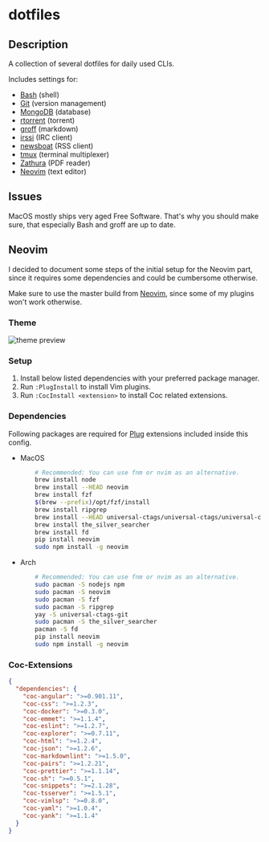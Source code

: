 # dotfiles

## Description

A collection of several dotfiles for daily used CLIs.

Includes settings for:

- [Bash](https://www.gnu.org/software/bash/) (shell)
- [Git](https://git-scm.com/) (version management)
- [MongoDB](https://www.mongodb.com/) (database)
- [rtorrent](https://github.com/rakshasa/rtorrent) (torrent)
- [groff](https://www.gnu.org/software/groff/) (markdown)
- [irssi](https://github.com/irssi/irssi) (IRC client)
- [newsboat](https://github.com/newsboat/newsboat) (RSS client)
- [tmux](https://github.com/tmux/tmux) (terminal multiplexer)
- [Zathura](https://wiki.archlinux.org/index.php/Zathura) (PDF reader)
- [Neovim](https://neovim.io/) (text editor)

## Issues

MacOS mostly ships very aged Free Software. That's why you should make sure, that
especially Bash and groff are up to date.

## Neovim

I decided to document some steps of the initial setup for the Neovim part, since
it requires some dependencies and could be cumbersome otherwise.

Make sure to use the master build from [Neovim](https://github.com/neovim/neovim/releases),
since some of my plugins won't work otherwise.

### Theme

![theme preview](https://i.imgur.com/D9nsARX.png)

### Setup

1. Install below listed dependencies with your preferred package manager.
2. Run `:PlugInstall` to install Vim plugins.
3. Run `:CocInstall <extension>` to install Coc related extensions.

### Dependencies

Following packages are required for [Plug](https://github.com/junegunn/vim-plug)
extensions included inside this config.

- MacOS

    ```bash
        # Recommended: You can use fnm or nvim as an alternative.
        brew install node
        brew install --HEAD neovim
        brew install fzf
        $(brew --prefix)/opt/fzf/install
        brew install ripgrep
        brew install --HEAD universal-ctags/universal-ctags/universal-ctags
        brew install the_silver_searcher
        brew install fd
        pip install neovim
        sudo npm install -g neovim
    ```

- Arch

    ```bash
        # Recommended: You can use fnm or nvim as an alternative.
        sudo pacman -S nodejs npm
        sudo pacman -S neovim
        sudo pacman -S fzf
        sudo pacman -S ripgrep
        yay -S universal-ctags-git
        sudo pacman -S the_silver_searcher
        pacman -S fd
        pip install neovim
        sudo npm install -g neovim
    ```

### Coc-Extensions

```json
{
  "dependencies": {
    "coc-angular": ">=0.901.11",
    "coc-css": ">=1.2.3",
    "coc-docker": ">=0.3.0",
    "coc-emmet": ">=1.1.4",
    "coc-eslint": ">=1.2.7",
    "coc-explorer": ">=0.7.11",
    "coc-html": ">=1.2.4",
    "coc-json": ">=1.2.6",
    "coc-markdownlint": ">=1.5.0",
    "coc-pairs": ">=1.2.21",
    "coc-prettier": ">=1.1.14",
    "coc-sh": ">=0.5.1",
    "coc-snippets": ">=2.1.28",
    "coc-tsserver": ">=1.5.1",
    "coc-vimlsp": ">=0.8.0",
    "coc-yaml": ">=1.0.4",
    "coc-yank": ">=1.1.4"
  }
}
```
